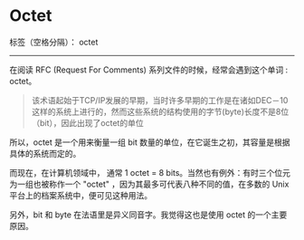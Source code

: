 # Octet

标签（空格分隔）： octet

---

在阅读 RFC (Request For Comments) 系列文件的时候，经常会遇到这个单词 : octet。

>该术语起始于TCP/IP发展的早期，当时许多早期的工作是在诸如DEC－10这样的系统上进行的，然而这些系统的结构使用的字节(byte)长度不是8位（bit），因此出现了octet的单位

所以，octet 是一个用来衡量一组 bit 数量的单位，在它诞生之初，其容量是根据具体的系统而定的。

而现在，在计算机领域中， 通常 1 octet = 8 bits。当然也有例外：有时三个位元为一组也被称作一个 "octet" ，因为其最多可代表八种不同的值，在多数的 Unix 平台上的档案系统中，便可见这种用法。

另外，bit 和 byte 在法语里是异义同音字。我觉得这也是使用 octet 的一个主要原因。
